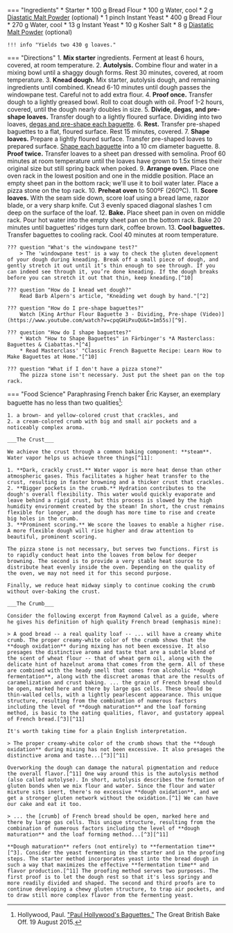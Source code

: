 === "Ingredients"
    * Starter
        * 100 g Bread Flour
        * 100 g Water, cool
        * 2 g [Diastatic Malt Powder](https://www.amazon.com/dp/B01JXZ0PW0) (optional)
        * 1 pinch Instant Yeast
    * 400 g Bread Flour
    * 270 g Water, cool
    * 13 g Instant Yeast
    * 10 g Kosher Salt
    * 8 g [Diastatic Malt Powder](https://www.amazon.com/dp/B01JXZ0PW0) (optional)

    !!! info "Yields two 430 g loaves."

=== "Directions"
    1. **Mix starter** ingredients. Ferment at least 6 hours, covered, at room temperature.
    2. **Autolysis.** Combine flour and water in a mixing bowl until a shaggy dough forms. Rest 30 minutes, covered, at room temperature.
    3. **Knead dough.** Mix starter, autolysis dough, and remaining ingredients until combined. Knead 6-10 minutes until dough passes the windowpane test. Careful not to add extra flour.
    4. **Proof once.** Transfer dough to a lightly greased bowl. Roll to coat dough with oil. Proof 1-2 hours, covered, until the dough nearly doubles in size.
    5. **Divide, degas, and pre-shape loaves.** Transfer dough to a lightly floured surface. Dividing into two loaves, [degas and pre-shape each baguette](https://www.youtube.com/watch?v=cpqGHiPxuQU&t=1m55s).
    6. **Rest.** Transfer pre-shaped baguettes to a flat, floured surface. Rest 15 minutes, covered.
    7. **Shape loaves.** Prepare a lightly floured surface. Transfer pre-shaped loaves to prepared surface. [Shape each baguette](https://www.youtube.com/watch?v=xlN5CgQcvAg) into a 10 cm diameter baguette.
    8. **Proof twice.** Transfer loaves to a sheet pan dressed with semolina. Proof 60 minutes at room temperature until the loaves have grown to 1.5x times their original size but still spring back when poked.
    9.  **Arrange oven.** Place one oven rack in the lowest position and one in the middle position. Place an empty sheet pan in the bottom rack; we'll use it to boil water later. Place a pizza stone on the top rack.
    10. **Preheat oven** to 500ºF (260ºC).
    11. **Score loaves.** With the seam side down, score loaf using a bread lame, razor blade, or a very sharp knife. Cut 3 evenly spaced diagonal slashes 1 cm deep on the surface of the loaf.
    12. **Bake.**  Place sheet pan in oven on middle rack. Pour hot water into the empty sheet pan on the bottom rack. Bake 20 minutes until baguettes' ridges turn dark, coffee brown.
    13. **Cool baguettes.** Transfer baguettes to cooling rack. Cool 40 minutes at room temperature.

    ??? question "What's the windowpane test?"
        > The 'windowpane test' is a way to check the gluten development of your dough during kneading. Break off a small piece of dough, and gently stretch it out until it’s thin enough to see through. If you can indeed see through it, you’re done kneading. If the dough breaks before you can stretch it out that thin, keep kneading.[^10]

    ??? question "How do I knead wet dough?"
        Read Barb Alpern's article, "Kneading wet dough by hand."[^2]

    ??? question "How do I pre-shape baguettes?"
        Watch [King Arthur Flour Baguette 3 - Dividing, Pre-shape (Video)](https://www.youtube.com/watch?v=cpqGHiPxuQU&t=1m55s)[^9].

    ??? question "How do I shape baguettes?"
        * Watch "How to Shape Baguettes" in Färbinger's *A Masterclass: Baguettes & Ciabattas.*[^4]
        * Read Masterclass' "Classic French Baguette Recipe: Learn How to Make Baguettes at Home."[^10]

    ??? question "What if I don't have a pizza stone?"
        The pizza stone isn't necessary. Just put the sheet pan on the top rack.

=== "Food Science"
    Paraphrasing French baker Éric Kayser, an exemplary baguette has no less than two qualities[^8]:

    1. a brown- and yellow-colored crust that crackles, and
    2. a cream-colored crumb with big and small air pockets and a noticeably complex aroma.

    ___The Crust___

    We achieve the crust through a common baking component: **steam**. Water vapor helps us achieve three things[^11]:

    1. **Dark, crackly crust.** Water vapor is more heat dense than other atmospheric gases. This facilitates a higher heat transfer to the crust, resulting in faster browning and a thicker crust that crackles.
    2. **Bigger pockets in the crumb.** Hydration contributes to the dough's overall flexibility. This water would quickly evaporate and leave behind a rigid crust, but this process is slowed by the high humidity environment created by the steam! In short, the crust remains flexible for longer, and the dough has more time to rise and create big holes in the crumb.
    3. **Prominent scoring.** We score the loaves to enable a higher rise. A more flexible dough will rise higher and draw attention to beautiful, prominent scoring.

    The pizza stone is not necessary, but serves two functions. First is to rapidly conduct heat into the loaves from below for deeper browning. The second is to provide a very stable heat source to distribute heat evenly inside the oven. Depending on the quality of the oven, we may not need it for this second purpose.

    Finally, we reduce heat midway simply to continue cooking the crumb without over-baking the crust.

    ___The Crumb___

    Consider the following excerpt from Raymond Calvel as a guide, where he gives his definition of high quality French bread (emphasis mine):

    > A good bread -- a real quality loaf -- ... will have a creamy white crumb. The proper creamy-white color of the crumb shows that the **dough oxidation** during mixing has not been excessive. It also presages the distinctive aroma and taste that are a subtle blend of the scent of wheat flour -- that of wheat germ oil, along with the delicate hint of hazelnut aroma that comes from the germ. All of these are combined with the heady smell that comes from alcoholic **dough fermentation**, along with the discreet aromas that are the results of caramelization and crust baking. ... the grain of French bread should be open, marked here and there by large gas cells. These should be thin-walled cells, with a lightly pearlescent appearance. This unique structure, resulting from the combination of numerous factors including the level of **dough maturation** and the loaf forming method, is basic to the eating qualities, flavor, and gustatory appeal of French bread.[^3][^11]

    It's worth taking time for a plain English interpretation.

    > The proper creamy-white color of the crumb shows that the **dough oxidation** during mixing has not been excessive. It also presages the distinctive aroma and taste...[^3][^11]

    Overworking the dough can damage the natural pigmentation and reduce the overall flavor.[^11] One way around this is the autolysis method (also called autolyse). In short, autolysis describes the formation of gluten bonds when we mix flour and water. Since the flour and water mixture sits inert, there's no excessive **dough oxidation**, and we get a stronger gluten network without the oxidation.[^1] We can have our cake and eat it too.

    > ... the [crumb] of French bread should be open, marked here and there by large gas cells. This unique structure, resulting from the combination of numerous factors including the level of **dough maturation** and the loaf forming method...[^3][^11]

    **Dough maturation** refers (not entirely) to **fermentation time**[^3]. Consider the yeast fermenting in the starter and in the proofing steps. The starter method incorporates yeast into the bread dough in such a way that maximizes the effective **fermentation time** and flavor production.[^11] The proofing method serves two purposes. The first proof is to let the dough rest so that it's less springy and more readily divided and shaped. The second and third proofs are to continue developing a chewy gluten structure, to trap air pockets, and to draw still more complex flavor from the fermenting yeast.

[^1]:
    Alder, Darryl. ["Science of the Autolyse."](https://www.abigailsoven.com/science-of-the-autolyse/) Abigail's Oven. 26 July 2020.
[^2]:
    Alpern, Barb. ["Kneading wet dough by hand."](https://www.kingarthurbaking.com/blog/2017/06/19/kneading-wet-dough-by-hand) *King Arthur Baking Company.* 19 June 2017.
[^3]:
    Calvel, Raymond, Ronald L. Wirtz, and James MacGuire. [*The Taste of Bread: A Translation of Le Goût Du Pain, Comment Le Préserver, Comment Le Retrouver.*]((https://www.amazon.com/dp/B0160F1NWW)) New York: Springer Science Business Media, LLC, 2013.
[^4]:
    Färbinger, Markus. ["A Masterclass: Baguettes & Ciabattas."](https://www.youtube.com/watch?v=xlN5CgQcvAg).  *Michael Chèze Productions.* 29 August 2017.
[^5]:
    Ferst, Devra. ["Baguette Essentials: French Baker Eric Kayser Explains the 5 Crucial Things to Look for in the Perfect Baguette."](https://www.tastingtable.com/dine/national/perfect-baguette-bread-crust-eric-kayser-new-york-paris) Tasting Table. 26 January 2016.
[^6]:
    Gisslen, Wayne. [*Professional Baking.*](https://www.amazon.com/dp/1119148448) Hoboken, NJ: Wiley, 2017.
[^7]:
    Hamel, PJ. ["Classic Baguettes."](https://www.kingarthurflour.com/recipes/classic-baguettes-recipe) King Arthur Baking. 5 October 2010.
[^8]:
    Hollywood, Paul. ["Paul Hollywood's Baguettes."](https://thegreatbritishbakeoff.co.uk/recipes/all/paul-hollywood-baguettes/) The Great British Bake Off. 19 August 2015.
[^9]:
    ["King Arthur Flour's Baguette Baking Series."](https://www.youtube.com/watch?v=masipMhrV5c&list=PLE2D447C3F9AAD68F) *YouTube.* 6 February 2011.
[^10]:
    ["Classic French Baguette Recipe: Learn How to Make Baguettes at Home."](https://www.masterclass.com/articles/classic-french-baguette-recipe-learn-how-to-make-baguettes-at-home) *MasterClass.* 8 November 2020.
[^11]:
    McGee, Harold. [*On Food and Cooking: The Science and Lore of the Kitchen.*](https://www.amazon.com/dp/0684800012) New York: Scribner, 2004.
